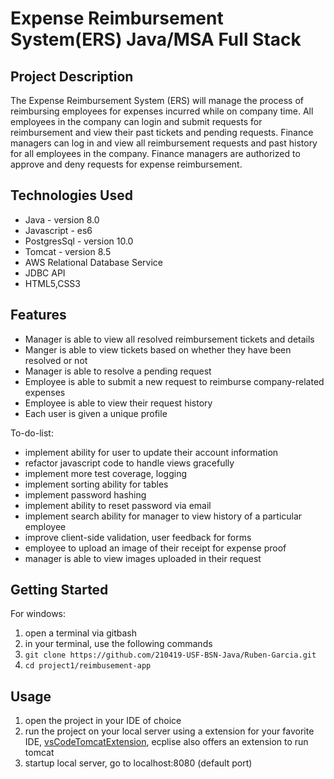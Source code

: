 # Expense Reimbursement System(ERS) Java/MSA Full Stack

## Project Description

The Expense Reimbursement System (ERS) will manage the process of reimbursing employees for expenses incurred while on company time. All employees in the company can login and submit requests for reimbursement and view their past tickets and pending requests. Finance managers can log in and view all reimbursement requests and past history for all employees in the company. Finance managers are authorized to approve and deny requests for expense reimbursement.

## Technologies Used

* Java - version 8.0
* Javascript - es6
* PostgresSql - version 10.0
* Tomcat - version 8.5
* AWS Relational Database Service
* JDBC API
* HTML5,CSS3

## Features

* Manager is able to view all resolved reimbursement tickets and details
* Manger is able to view tickets based on whether they have been resolved or not
* Manager is able to resolve a pending request
* Employee is able to submit a new request to reimburse company-related expenses
* Employee is able to view their request history
* Each user is given a unique profile

To-do-list:

* implement ability for user to update their account information
* refactor javascript code to handle views gracefully
* implement more test coverage, logging
* implement sorting ability for tables
* implement password hashing
* implement ability to reset password via email
* implement search ability for manager to view history of a particular employee
* improve client-side validation, user feedback for forms
* employee to upload an image of their receipt for expense proof
* manager is able to view images uploaded in their request

## Getting Started

For windows:

1. open a terminal via gitbash
2. in your terminal, use the following commands
3. `git clone https://github.com/210419-USF-BSN-Java/Ruben-Garcia.git`
4. `cd project1/reimbusement-app`

## Usage

1. open the project in your IDE of choice
2. run the project on your local server using a extension for your favorite IDE, [vsCodeTomcatExtension](https://marketplace.visualstudio.com/items?itemName=adashen.vscode-tomcat
), ecplise also offers an extension to run tomcat
3. startup local server, go to localhost:8080 (default port)